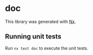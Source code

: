 # doc

This library was generated with [Nx](https://nx.dev).

## Running unit tests

Run `nx test doc` to execute the unit tests.
